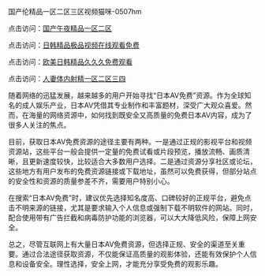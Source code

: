国产伦精品一区二区三区视频猫咪-0507hm


点击访问：<a href="https://gda-c7m.pages.dev/">国产午夜精品一区二区</a>

点击访问：<a href="https://rtj-3zo.pages.dev/">日韩精品极品视频在线观看免费</a>

点击访问：<a href="https://vassv.pages.dev/">欧美日韩精品久久久免费观看</a>

点击访问：<a href="https://gsd-agv.pages.dev/">人妻体内射精一区二区三四</a>



随着网络的迅猛发展，越来越多的用户开始寻找“日本AV免费”资源。作为全球知名的成人娱乐产业，日本AV凭借其专业制作和丰富题材，深受广大观众喜爱。然而，在海量的网络资源中，如何找到既安全又高质量的免费日本AV内容，成为了很多人关注的焦点。

目前，获取日本AV免费资源的途径主要有两种。一是通过正规的影视平台和视频资源站，这些平台一般会提供一定量的免费试看或片段预览，播放流畅、画质清晰，且更新速度较快，比较适合大多数用户选择。二是通过资源分享社区或论坛，这些地方有用户发布的免费资源链接或下载地址，虽然可以免费获得，但部分站点的安全性和资源的质量参差不齐，需要用户特别小心。

在搜索“日本AV免费”时，建议优先选择知名度高、口碑较好的正规平台，避免点击不明来源的链接，尤其是要求输入个人信息或强制下载不明软件的网站。同时，配合使用带有广告拦截和病毒防护功能的浏览器，可以大大降低风险，保障上网安全。

总之，尽管互联网上有大量日本AV免费资源，但选择正规、安全的渠道至关重要。通过合法途径获取资源，不仅能保证高质量的观影体验，还能有效保护个人信息和设备安全。理性选择，安全上网，才能充分享受免费的观影乐趣。



<span style="display:none;">[Canonical link]( ）</span>
